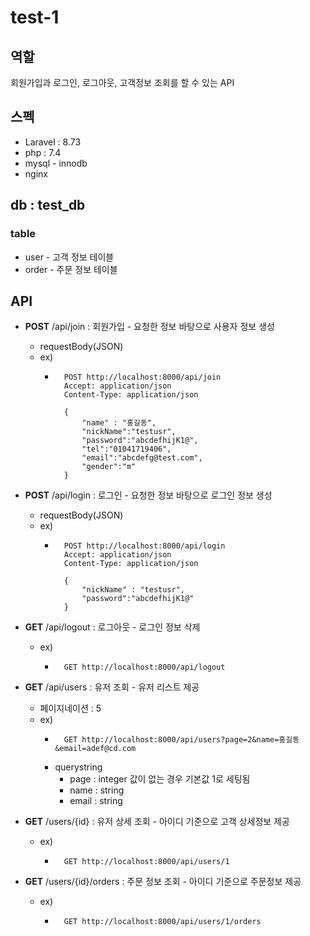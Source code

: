# test-1
## 역할
회원가입과 로그인, 로그아웃, 고객정보 조회를 할 수 있는 API

## 스펙
* Laravel : 8.73
* php : 7.4
* mysql - innodb
* nginx
## db : test_db
### table
* user - 고객 정보 테이블
* order - 주문 정보 테이블


## API
* **POST** /api/join : 회원가입 - 요청한 정보 바탕으로 사용자 정보 생성
    * requestBody(JSON)
    * ex)
        * ~~~http request
            POST http://localhost:8000/api/join
            Accept: application/json
            Content-Type: application/json
               
            {
                "name" : "홍길동",
                "nickName":"testusr",
                "password":"abcdefhijK1@",
                "tel":"01041719406",
                "email":"abcdefg@test.com",
                "gender":"m"
            }
          ~~~
* **POST** /api/login : 로그인 - 요청한 정보 바탕으로 로그인 정보 생성
    * requestBody(JSON)
    * ex)
        * ~~~http request
            POST http://localhost:8000/api/login
            Accept: application/json
            Content-Type: application/json
               
            {
                "nickName" : "testusr",
                "password":"abcdefhijK1@"
            }
          ~~~
* **GET** /api/logout : 로그아웃 - 로그인 정보 삭제
    * ex)
        * ~~~http request
            GET http://localhost:8000/api/logout
          ~~~
* **GET** /api/users : 유저 조회 - 유저 리스트 제공
    * 페이지네이션 : 5
    * ex)
        * ~~~http request
            GET http://localhost:8000/api/users?page=2&name=홍길동&email=adef@cd.com
          ~~~
        * querystring
            * page : integer 값이 없는 경우 기본값 1로 세팅됨
            * name : string
            * email : string
* **GET** /users/{id} : 유저 상세 조회 - 아이디 기준으로 고객 상세정보 제공
    * ex)
        * ~~~http request
            GET http://localhost:8000/api/users/1
          ~~~
        
* **GET** /users/{id}/orders : 주문 정보 조회 - 아이디 기준으로 주문정보 제공
    * ex)
        * ~~~http request
            GET http://localhost:8000/api/users/1/orders
          ~~~
  
  
